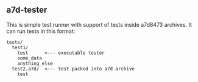 ## a7d-tester
This is simple test runner with support of tests inside a7d8473 archives.
It can run tests in this format:
```
tests/
  test1/
    test      <--- executable tester
    some_data
    anything_else
  test2.a7d/  <--- test packed into a7d archive
    test
```
